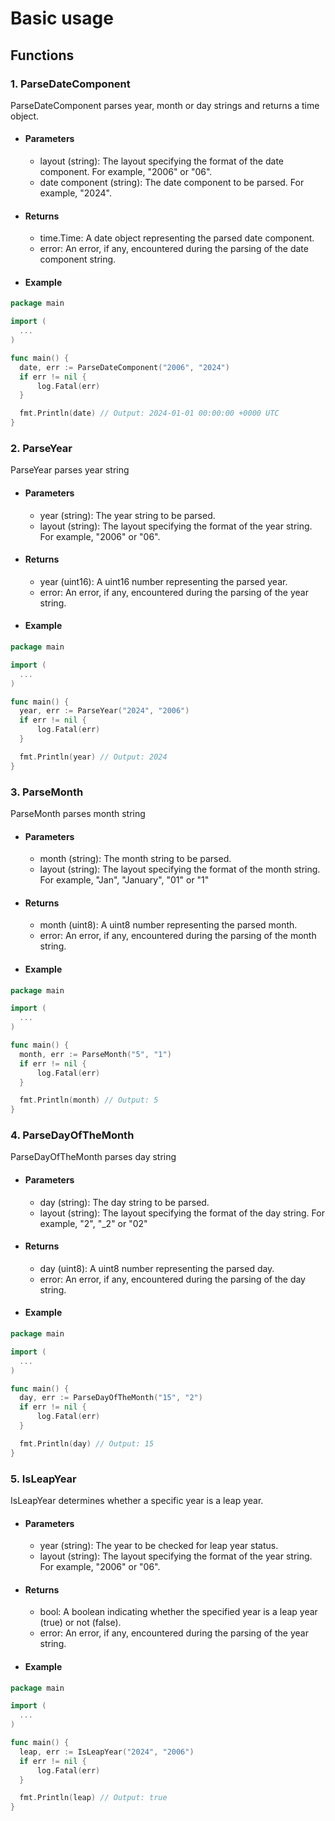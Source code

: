 # Basic usage

## Functions

### 1. ParseDateComponent

ParseDateComponent parses year, month or day strings and returns a
time object.

- #### Parameters
  - layout (string): The layout specifying the format of the date component.
For example, "2006" or "06".
  - date component (string): The date component to be parsed. For example,
"2024".

- #### Returns
  - time.Time: A date object representing the parsed date component.
  - error: An error, if any, encountered during the parsing of the
date component string.

- #### Example
```go
package main

import (
  ...
)

func main() {
  date, err := ParseDateComponent("2006", "2024")
  if err != nil {
      log.Fatal(err)
  }

  fmt.Println(date) // Output: 2024-01-01 00:00:00 +0000 UTC
}
```

### 2. ParseYear

ParseYear parses year string

- #### Parameters
  - year (string): The year string to be parsed.
  - layout (string): The layout specifying the format of the year string.
For example, "2006" or "06".

- #### Returns
  - year (uint16): A uint16 number representing the parsed year.
  - error: An error, if any, encountered during the parsing of the year
string.
  
- #### Example
```go
package main

import (
  ...
)

func main() {
  year, err := ParseYear("2024", "2006")
  if err != nil {
      log.Fatal(err)
  }

  fmt.Println(year) // Output: 2024
}
```

### 3. ParseMonth

ParseMonth parses month string

- #### Parameters
  - month (string): The month string to be parsed.
  - layout (string): The layout specifying the format of the month string. For example,
"Jan", "January", "01" or "1"

- #### Returns
  - month (uint8): A uint8 number representing the parsed month.
  - error: An error, if any, encountered during the parsing of the month
string.
  
- #### Example
```go
package main

import (
  ...
)

func main() {
  month, err := ParseMonth("5", "1")
  if err != nil {
      log.Fatal(err)
  }

  fmt.Println(month) // Output: 5
}
```

### 4. ParseDayOfTheMonth

ParseDayOfTheMonth parses day string

- #### Parameters
  - day (string): The day string to be parsed.
  - layout (string): The layout specifying the format of the day string.
For example, "2", "_2" or "02"

- #### Returns
  - day (uint8): A uint8 number representing the parsed day.
  - error: An error, if any, encountered during the parsing
of the day string.
  
- #### Example
```go
package main

import (
  ...
)

func main() {
  day, err := ParseDayOfTheMonth("15", "2")
  if err != nil {
      log.Fatal(err)
  }

  fmt.Println(day) // Output: 15
}
```

### 5. IsLeapYear 

IsLeapYear determines whether a specific year is a leap year.

- #### Parameters
  - year (string): The year to be checked for leap year status.
  - layout (string): The layout specifying the format of the year
string. For example, "2006" or "06".
  
- #### Returns
  - bool: A boolean indicating whether the specified year is a leap
year (true) or not (false).
  - error: An error, if any, encountered during the parsing of the
year string.

- #### Example
```go
package main

import (
  ...
)

func main() {
  leap, err := IsLeapYear("2024", "2006")
  if err != nil {
      log.Fatal(err)
  }

  fmt.Println(leap) // Output: true
}
```
